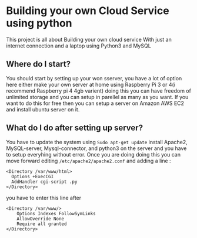 # Building your own Cloud Service using python

This project is all about Building your own cloud service With just an internet connection and a laptop using Python3 and MySQL

## Where do I start?
You should start by setting up your won sserver, you have a lot of option here either make your own server at home using Raspberry Pi 3 or 4(i recommend Raspberry pi 4 4gb varient) doing this you can have freedom of unlimited storage and you can setup in parellel as many as you want. If you want to do this for free then you can setup a server on Amazon AWS EC2 and install ubuntu server on it.

## What do I do after setting up server?
You have to update the system using `Sudo apt-get update` install Apache2, MySQL-server, Mysql-connector, and python3 on the server and you have to setup everyhing without error. Once you are doing doing this you can move forward editing `/etc/apache2/apache2.conf` and adding a line :
```
<Directory /var/www/html>
  Options +ExecCGI
  AddHandler cgi-script .py
</Directory>
```
you have to enter this line after 
```
<Directory /var/www/>
	Options Indexes FollowSymLinks
	AllowOverride None
	Require all granted
</Directory>
```
